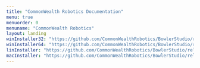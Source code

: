 ```yaml
---
title: "CommonWealth Robotics Documentation"
menu: true
menuorder: 0
menuname: "CommonWealth Robotics"
layout: landing
winInstaller32: "https://github.com/CommonWealthRobotics/BowlerStudio/releases/download/0.26.1/Windows-32-BowlerStudio-0.26.1.exe"
winInstaller64: "https://github.com/CommonWealthRobotics/BowlerStudio/releases/download/0.26.1/Windows-64-BowlerStudio-0.26.1.exe"
linInstaller: "https://github.com/CommonWealthRobotics/BowlerStudio/releases/download/0.26.1/Ubuntu-BowlerStudio-0.26.1.deb"
macInstaller: "https://github.com/CommonWealthRobotics/BowlerStudio/releases/download/0.26.1/MacOSX-BowlerStudio-0.26.1.zip"
---
```


